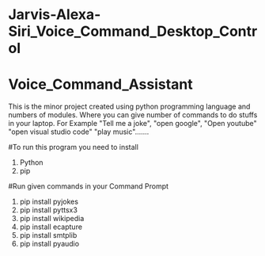 # Jarvis-Alexa-Siri_Voice_Command_Desktop_Control
# Voice_Command_Assistant
This is the minor project created using python programming language and numbers of modules. Where you can give number of commands to do stuffs in your laptop. For Example "Tell me a joke", "open google", "Open youtube" "open visual studio code" "play music".......

#To run this program you need to install
1. Python
2. pip

#Run given commands in your Command Prompt
1. pip install pyjokes
2. pip install pyttsx3
3. pip install wikipedia
4. pip install ecapture
5. pip install smtplib
6. pip install pyaudio

